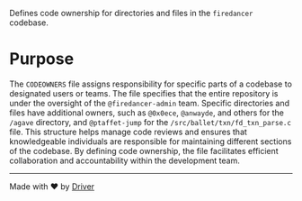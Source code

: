 <!--------------------------------------------------------------------------------->
<!-- IMPORTANT: This file is auto-generated by Driver (https://driver.ai). -------->
<!-- Manual edits may be overwritten on future commits. --------------------------->
<!--------------------------------------------------------------------------------->

Defines code ownership for directories and files in the `firedancer` codebase.

# Purpose
The `CODEOWNERS` file assigns responsibility for specific parts of a codebase to designated users or teams. The file specifies that the entire repository is under the oversight of the `@firedancer-admin` team. Specific directories and files have additional owners, such as `@0x0ece`, `@anwayde`, and others for the `/agave` directory, and `@ptaffet-jump` for the `/src/ballet/txn/fd_txn_parse.c` file. This structure helps manage code reviews and ensures that knowledgeable individuals are responsible for maintaining different sections of the codebase. By defining code ownership, the file facilitates efficient collaboration and accountability within the development team.

---
Made with ❤️ by [Driver](https://www.driver.ai/)